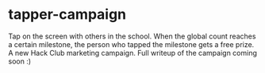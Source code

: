 # tapper-campaign

Tap on the screen with others in the school. When the global count reaches a certain milestone, the person who tapped the milestone gets a free prize. A new Hack Club marketing campaign. Full writeup of the campaign coming soon :)
